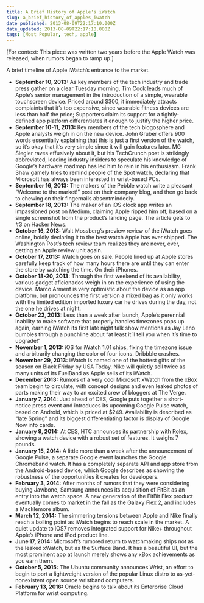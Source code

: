 ```yaml
---
title: A Brief History of Apple's iWatch
slug: a_brief_history_of_apples_iwatch
date_published: 2013-08-09T22:17:10.000Z
date_updated: 2013-08-09T22:17:10.000Z
tags: [Most Popular, tech, apple]
---
```


[For context: This piece was written two years before the Apple Watch was released, when rumors began to ramp up.]

A brief timeline of Apple iWatch’s entrance to the market.

- **September 10, 2013:** As key members of the tech industry and trade press gather on a clear Tuesday morning, Tim Cook leads much of Apple’s senior management in the introduction of a simple, wearable touchscreen device. Priced around $300, it immediately attracts complaints that it’s too expensive, since wearable fitness devices are less than half the price; Supporters claim its support for a tightly-defined app platform differentiates it enough to justify the higher price.
- **September 10-11, 2013:** Key members of the tech blogosphere and Apple analysts weigh in on the new device. John Gruber offers 900 words essentially explaining that this is just a first version of the watch, so it’s okay that it’s very simple since it will gain features later. MG Siegler raves effusively about it, but his TechCrunch post is strikingly abbreviated, leading industry insiders to speculate his knowledge of Google’s hardware roadmap has led him to rein in his enthusiasm. Frank Shaw gamely tries to remind people of the Spot watch, declaring that Microsoft has always been interested in wrist-based PCs.
- **September 16, 2013:** The makers of the Pebble watch write a pleasant “Welcome to the market!” post on their company blog, and then go back to chewing on their fingernails absentmindedly.
- **September 18, 2013:** The maker of an iOS clock app writes an impassioned post on Medium, claiming Apple ripped him off, based on a single screenshot from the product’s landing page. The article gets to #3 on Hacker News.
- **October 16, 2013:** Walt Mossberg’s preview review of the iWatch goes online, boldly declaring it to the best watch Apple has ever shipped. The Washington Post’s tech review team realizes they are never, ever, getting an Apple review unit again.
- **October 17, 2013:** iWatch goes on sale. People lined up at Apple stores carefully keep track of how many hours there are until they can enter the store by watching the time. On their iPhones.
- **October 18-20, 2013:** Through the first weekend of its availability, various gadget aficionados weigh in on the experience of using the device. Marco Arment is very optimistic about the device as an app platform, but pronounces the first version a mixed bag as it only works with the limited edition imported luxury car he drives during the day, not the one he drives at night.
- **October 22, 2013:** Less than a week after launch, Apple’s perennial inability to make software that properly handles timezones pops up again, earning iWatch its first late night talk show mentions as Jay Leno bumbles through a punchline about “at least it’ll tell you when it’s time to upgrade!”
- **November 1, 2013:** iOS for iWatch 1.01 ships, fixing the timezone issue and arbitrarily changing the color of four icons. Dribbble crashes.
- **November 29, 2013:** iWatch is named one of the hottest gifts of the season on Black Friday by USA Today. Nike will quietly sell twice as many units of its FuelBand as Apple sells of its iWatch.
- **December 2013:** Rumors of a very cool Microsoft xWatch from the xBox team begin to circulate, with concept designs and even leaked photos of parts making their way to an excited crew of bloggers at The Verge.
- **January 7, 2014:** Just ahead of CES, Google puts together a short-notice press event and introduces its upcoming Google Pulse watch, based on Android, which is priced at $249. Availability is described as “late Spring” and its biggest differentiating factor is display of Google Now info cards.
- **January 9, 2014:** At CES, HTC announces its partnership with Rolex, showing a watch device with a robust set of features. It weighs 7 pounds.
- **January 15, 2014:** A little more than a week after the announcement of Google Pulse, a separate Google event launches the Google Chromeband watch. It has a completely separate API and app store from the Android-based device, which Google describes as showing the robustness of the opportunities it creates for developers.
- **February 3, 2014:** After months of rumors that they were considering buying Jawbone, Samsung announces its acquisition of FitBit as an entry into the watch space. A new generation of the FitBit Flex product eventually comes to market in the fall as the Galaxy Flex 2, and includes a Macklemore album.
- **March 12, 2014:** The simmering tensions between Apple and Nike finally reach a boiling point as iWatch begins to reach scale in the market. A quiet update to iOS7 removes integrated support for Nike+ throughout Apple’s iPhone and iPod product line.
- **June 17, 2014:** Microsoft’s rumored return to watchmaking ships not as the leaked xWatch, but as the Surface Band. It has a beautiful UI, but the most prominent app at launch merely shows any xBox achievements as you earn them.
- **October 5, 2015:** The Ubuntu community announces Wrist, an effort to begin to port a lightweight version of the popular Linux distro to as-yet-nonexistent open source wristband computers.
- **February 13, 2016:** Oracle begins to talk about its Enterprise Cloud Platform for wrist computing.
